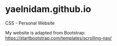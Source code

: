 # yaelnidam.github.io
CSS - Personal Website

My website is adapted from Bootstrap:
https://startbootstrap.com/templates/scrolling-nav/
